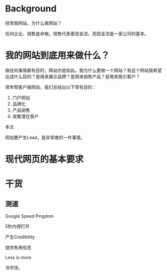 # Background



经常做网站，为什么做网站？

任何企业，销售是命根。销售代表着现金流，而现金流是一家公司的基本。

# 我的网站到底用来做什么？

做任何事情都有目的，网站亦是如此。我为什么要做一个网站？有这个网站我希望达成什么目的？是用来展示品牌？是用来销售产品？是用来吸引客户？

常年帮客户做网站，我们总结出以下常有目的：

1. 门户网站
1. 品牌化
1. 产品销售
1. 收集潜在客户

本文

网站要产生Lead，是非常难的一件事情。

# 现代网页的基本要求

# 干货

## 测速
Google Speed
Pingdom

5秒内得打开

产生Credibility

提供有用信息

Less is more

冷市场， 

# 